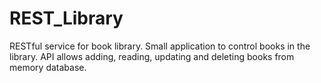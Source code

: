 # REST_Library
RESTful service for book library. Small application to control books in the library. API allows adding, reading, updating and deleting books from memory database.
